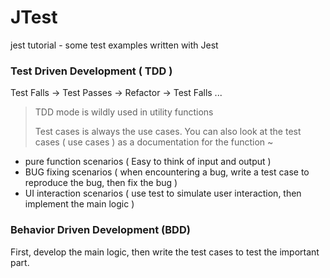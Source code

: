 # JTest

jest tutorial - some test examples written with Jest

### Test Driven Development ( TDD ) 
Test Falls -> Test Passes -> Refactor -> Test Falls ...

> TDD mode is wildly used in utility functions
> 
> Test cases is always the use cases. You can also look at the test cases ( use cases ) as a documentation for the function ~ 
  -  pure function scenarios ( Easy to think of input and output )
  -  BUG fixing scenarios ( when encountering a bug, write a test case to reproduce the bug, then fix the bug )
  -  UI interaction scenarios ( use test to simulate user interaction, then implement the main logic )

### Behavior Driven Development (BDD)

First, develop the main logic, then write the test cases to test the important part.
